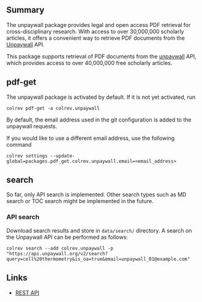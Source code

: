 ## Summary

The unpaywall package provides legal and open access PDF retrieval for cross-disciplinary research. With access to over 30,000,000 scholarly articles, it offers a convenient way to retrieve PDF documents from the [Unpaywall](https://unpaywall.org/) API.

This package supports retrieval of PDF documents from the [unpaywall](https://unpaywall.org/) API, which provides access to over 40,000,000 free scholarly articles.

## pdf-get

<!--
Note: This document is currently under development. It will contain the following elements.

- description
- example
-->

The unpaywall package is activated by default.
If it is not yet activated, run

```
colrev pdf-get -a colrev.unpaywall
```

By default, the email address used in the git configuration is added to the unpaywall requests.

If you would like to use a different email address, use the following command

```
colrev settings --update-global=packages.pdf_get.colrev.unpaywall.email=<email_address>
```

## search
So far, only API search is implemented. Other search types such as MD search or TOC search might be implemented in the future.

### API search
Download search results and store in `data/search/` directory.
A search on the Unpaywall API can be performed as follows:
```
colrev search --add colrev.unpaywall -p "https://api.unpaywall.org/v2/search?query=cell%20thermometry&is_oa=true&email=unpaywall_01@example.com"
```



## Links

- [REST API](https://unpaywall.org/products/api)
